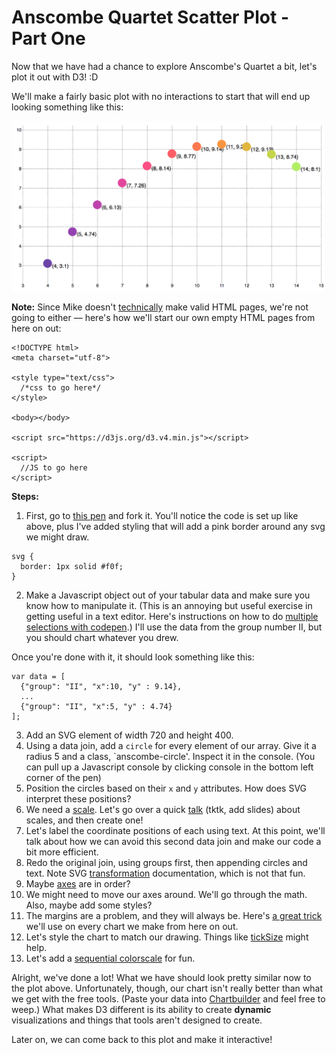 # Anscombe Quartet Scatter Plot - Part One

Now that we have had a chance to explore Anscombe's Quartet a bit, let's plot it out with D3! :D

We'll make a fairly basic plot with no interactions to start that will end up looking something like this:

<img src="imgs/anscombe1.png" width="500px;"/>

**Note:** Since Mike doesn't [technically](https://bl.ocks.org/mbostock/3887118) make valid HTML pages, we're not going to either — here's how we'll start our own empty HTML pages from here on out:

  ```
  <!DOCTYPE html>
  <meta charset="utf-8">

  <style type="text/css">
    /*css to go here*/
  </style>

  <body></body>

 <script src="https://d3js.org/d3.v4.min.js"></script>
 
  <script>
    //JS to go here
  </script>

  ```
  
  **Steps:**
  
1. First, go to [this pen](https://codepen.io/molliemarie/pen/ELjrmN?editors=1000) and fork it. You'll notice the code is set up like above, plus I've added styling that will add a pink border around any svg we might draw.

  ```
  svg {
    border: 1px solid #f0f;
  }
  ```
  
2. Make a Javascript object out of your tabular data and make sure you know how to manipulate it. (This is an annoying but useful exercise in getting useful in a text editor. Here's instructions on how to do [multiple selections with codepen](https://blog.codepen.io/2014/03/25/spring-editor-upgrades/).) I'll use the data from the group number II, but you should chart whatever you drew.

Once you're done with it, it should look something like this: 
```
var data = [
  {"group": "II", "x":10, "y" : 9.14},
  ...
  {"group": "II", "x":5, "y" : 4.74}
];
```

3. Add an SVG element of width 720 and height 400.
4. Using a data join, add a `circle` for every element of our array. Give it a radius 5 and a class, `anscombe-circle'. Inspect it in the console. (You can pull up a Javascript console by clicking console in the bottom left corner of the pen)
 5. Position the circles based on their `x` and `y` attributes. How does SVG interpret these positions?
 6. We need a [scale](https://github.com/d3/d3-scale/blob/master/README.md). Let's go over a quick [talk]() (tktk, add slides) about scales, and then create one!
 7. Let's label the coordinate positions of each using text. At this point, we'll talk about how we can avoid this second data join and make our code a bit more efficient.
 8. Redo the original join, using groups first, then appending circles and text. Note SVG [transformation](http://www.w3.org/TR/SVG/coords.html) documentation, which is not that fun. 
 9. Maybe [axes](https://github.com/d3/d3-axis/blob/master/README.md) are in order?  
 10. We might need to move our axes around. We'll go through the math. Also, maybe add some styles?
 11. The margins are a problem, and they will always be. Here's [a great trick](https://bl.ocks.org/mbostock/3019563) we'll use on every chart we make from here on out.
 12. Let's style the chart to match our drawing. Things like [tickSize](https://github.com/d3/d3-axis/blob/master/README.md#axis_tickSize) might help.
 13. Let's add a [sequential colorscale](https://github.com/d3/d3-scale#sequential-scales) for fun.
 
 Alright, we've done a lot! What we have should look pretty similar now to the plot above. Unfortunately, though, our chart isn't really better than what we get with the free tools. (Paste your data into [Chartbuilder](http://quartz.github.io/Chartbuilder/) and feel free to weep.) What makes D3 different is its ability to create **dynamic** visualizations and things that tools aren't designed to create.

Later on, we can come back to this plot and make it interactive!
